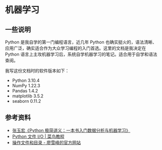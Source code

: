 # 机器学习

## 一些说明

Python 是我自学的第一门编程语言，近几年 Python 也确实挺火的，语法清晰、应用广泛，确实适合作为大众学习编程的入门首选。这里的文档是我决定在 Python 语言上主攻机器学习后，系统自学机器学习的笔记。适合用于自学和语法查阅。

我写这份文档时的软件版本如下：

- Python 3.10.4
- NumPy 1.22.3
- Pandas 1.4.2
- matplotlib 3.5.2
- seaborn 0.11.2

## 参考资料

- [张玉宏《Python 极简讲义：一本书入门数据分析与机器学习》](https://weread.qq.com/web/reader/adb3241071d7c7c6adb07e4)
- [Python 文件 I/O | 菜鸟教程](https://www.runoob.com/python/python-files-io.html)
- [操作文件和目录 - 廖雪峰的官方网站](https://www.liaoxuefeng.com/wiki/1016959663602400/1017623135437088)